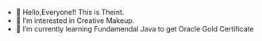 - 👋 Hello,Everyone!! This is Theint.
- 👀 I’m interested in Creative Makeup.
- 🌱 I’m currently learning Fundamendal Java to get Oracle Gold Certificate
<!---
TheintTheintThu-Seattle/TheintTheintThu-Seattle is a ✨ special ✨ repository because its `README.md` (this file) appears on your GitHub profile.
You can click the Preview link to take a look at your changes.
--->
